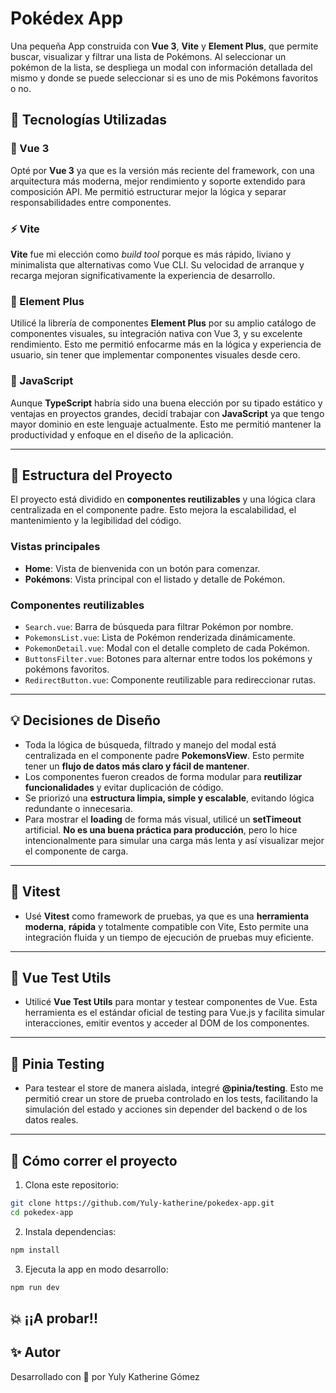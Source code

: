 # Pokédex App

Una pequeña App construida con **Vue 3**, **Vite** y **Element Plus**, que permite buscar, visualizar y filtrar una lista de Pokémons. Al seleccionar un pokémon de la lista, se despliega un modal con información detallada del mismo y donde se puede seleccionar si es uno de mis Pokémons favoritos o no.

## 🚀 Tecnologías Utilizadas

### 🧠 Vue 3
Opté por **Vue 3** ya que es la versión más reciente del framework, con una arquitectura más moderna, mejor rendimiento y soporte extendido para composición API. Me permitió estructurar mejor la lógica y separar responsabilidades entre componentes.

### ⚡ Vite
**Vite** fue mi elección como _build tool_ porque es más rápido, liviano y minimalista que alternativas como Vue CLI. Su velocidad de arranque y recarga mejoran significativamente la experiencia de desarrollo.

### 💠 Element Plus
Utilicé la librería de componentes **Element Plus** por su amplio catálogo de componentes visuales, su integración nativa con Vue 3, y su excelente rendimiento. Esto me permitió enfocarme más en la lógica y experiencia de usuario, sin tener que implementar componentes visuales desde cero.

### 🧾 JavaScript
Aunque **TypeScript** habría sido una buena elección por su tipado estático y ventajas en proyectos grandes, decidí trabajar con **JavaScript** ya que tengo mayor dominio en este lenguaje actualmente. Esto me permitió mantener la productividad y enfoque en el diseño de la aplicación.

---

## 🧱 Estructura del Proyecto

El proyecto está dividido en **componentes reutilizables** y una lógica clara centralizada en el componente padre. Esto mejora la escalabilidad, el mantenimiento y la legibilidad del código.

### Vistas principales

- **Home**: Vista de bienvenida con un botón para comenzar.
- **Pokémons**: Vista principal con el listado y detalle de Pokémon.

### Componentes reutilizables

- `Search.vue`: Barra de búsqueda para filtrar Pokémon por nombre.
- `PokemonsList.vue`: Lista de Pokémon renderizada dinámicamente.
- `PokemonDetail.vue`: Modal con el detalle completo de cada Pokémon.
- `ButtonsFilter.vue`: Botones para alternar entre todos los pokémons y  pokémons favoritos.
- `RedirectButton.vue`: Componente reutilizable para redireccionar rutas.

---

## 💡 Decisiones de Diseño

- Toda la lógica de búsqueda, filtrado y manejo del modal está centralizada en el componente padre **PokemonsView**. Esto permite tener un **flujo de datos más claro y fácil de mantener**.
- Los componentes fueron creados de forma modular para **reutilizar funcionalidades** y evitar duplicación de código.
- Se priorizó una **estructura limpia, simple y escalable**, evitando lógica redundante o innecesaria.
- Para mostrar el **loading** de forma más visual, utilicé un **setTimeout** artificial. **No es una buena práctica para producción**, pero lo hice intencionalmente para simular una carga más lenta y así visualizar mejor el componente de carga.

---
## 🔧 Vitest

- Usé **Vitest** como framework de pruebas, ya que es una **herramienta moderna**, **rápida** y totalmente compatible con Vite, Esto permite una integración fluida y un tiempo de ejecución de pruebas muy eficiente.

---
##  📝 Vue Test Utils

- Utilicé **Vue Test Utils** para montar y testear componentes de Vue. Esta herramienta es el estándar oficial de testing para Vue.js y facilita simular interacciones, emitir eventos y acceder al DOM de los componentes.

---
## 🍍 Pinia Testing

- Para testear el store de manera aislada, integré **@pinia/testing**. Esto me permitió crear un store de prueba controlado en los tests, facilitando la simulación del estado y acciones sin depender del backend o de los datos reales.

---

## 🧭 Cómo correr el proyecto

1. Clona este repositorio:
```bash
git clone https://github.com/Yuly-katherine/pokedex-app.git
cd pokedex-app
```

2. Instala dependencias:
```bash
npm install
```

3. Ejecuta la app en modo desarrollo:
```bash
npm run dev

```

## 💥 ¡¡A probar!!


## ✨ Autor

Desarrollado con 💛 por Yuly Katherine Gómez